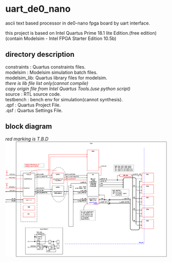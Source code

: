 # uart_de0_nano
ascii text based processor in de0-nano fpga board by uart interface.

this project is based on Intel Quartus Prime 18.1 lite Edition.(free edition)  
(contain Modelsim - Intel FPGA Starter Edition 10.5b)

## directory description
  constraints : Quartus constraints files.  
  modelsim    : Modelsim simulation batch files.  
  modelsim_lib: Quartus library files for modelsim.  
*there is lib file list only(cannot compile)*  
*copy origin file from Intel Quartus Tools.(use python script)*  
  source      : RTL source code.  
  testbench   : bench env for simulation(cannot synthesis).  
  .qpf        : Quartus Project File.  
  .qsf        : Quartus Settings File.  


## block diagram
*red marking is T.B.D*
![Block dDiagram](block_diagram/top.png)

